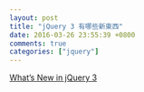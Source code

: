```yaml
---
layout: post
title: "jQuery 3 有哪些新東西"
date: 2016-03-26 23:55:39 +0800
comments: true
categories: ["jquery"]
---
```


<!-- more -->




[What’s New in jQuery 3]

[What’s New in jQuery 3]:http://developer.telerik.com/featured/whats-new-in-jquery-3/